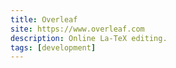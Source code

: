 ```yaml
---
title: Overleaf
site: https://www.overleaf.com
description: Online La-TeX editing.
tags: [development]
---
```

